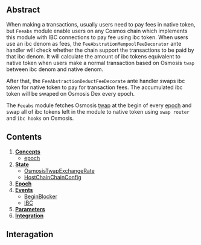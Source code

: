 ## Abstract

When making a transactions, usually users need to pay fees in native token, but `Feeabs` module enable users on any Cosmos chain which implements this module with IBC connections to pay fee using ibc token. When users use an ibc denom as fees, the ``FeeAbstrationMempoolFeeDecorator`` ante handler will check whether the chain support the transactions to be paid by that ibc denom. It will calculate the amount of ibc tokens equivalent to native token when users make a normal transaction based on Osmosis ``twap`` between ibc denom and native denom.

After that, the ``FeeAbstractionDeductFeeDecorate`` ante handler swaps ibc token for native token to pay for transaction fees. The accumulated ibc token will be swaped on Osmosis Dex every epoch.

The `Feeabs` module fetches Osmosis [twap](https://github.com/osmosis-labs/osmosis/tree/main/x/twap) at the begin of every [epoch](01_concepts.md#Epoch) and swap all of ibc tokens left in the module to native token using `swap router` and `ibc hooks` on Osmosis.

## Contents

1. **[Concepts](01_concepts.md)**
   - [epoch](01_concepts.md#Epoch)
2. **[State](02_state.md)**
   - [OsmosisTwapExchangeRate](02_state.md#OsmosisTwapExchangeRate)
   - [HostChainChainConfig](02_state.md#HostChainChainConfig)
3. **[Epoch](03_epoch.md)**
4. **[Events](04_events.md)**
   - [BeginBlocker](04_events.md#BeginBlocker)
   - [IBC](04_events.md#IBC)
5. **[Parameters](05_params.md)**
6. **[Integration](06_Integration.md)**

## Interagation